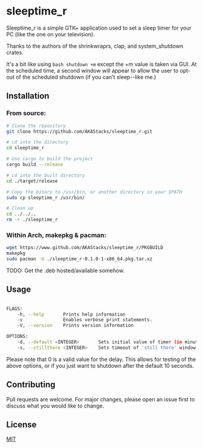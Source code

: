 # sleeptime_r

Sleeptime_r is a simple GTK+ application used to set a sleep timer for your PC (like the one on your television).

Thanks to the authors of the shrinkwraprs, clap, and system_shutdown crates.

It's a bit like using ```bash shutdown +m``` except the +m value is taken via GUI. At the scheduled time, a second window will appear to allow the user to opt-out of the scheduled shutdown (if you can't sleep--like me.)

## Installation

### From source:
```bash
# Clone the repository
git clone https://github.com/AKAStacks/sleeptime_r.git

# cd into the directory
cd sleeptime_r

# Use cargo to build the project
cargo build --release

# cd into the built directory
cd ./target/release

# Copy the binary to /usr/bin, or another directory in your $PATH
sudo cp sleeptime_r /usr/bin/

# Clean up
cd ../../..
rm -r ./sleeptime_r
```

### Within Arch, makepkg & pacman:
```bash
wget https://www.github.com/AKAStacks/sleeptime_r/PKGBUILD
makepkg
sudo pacman -U ./sleeptime_r-0.1.0-1-x86_64.pkg.tar.xz
```

TODO: Get the .deb hosted/available somehow.

## Usage

```bash sleeptime_r [FLAGS] [OPTIONS]

FLAGS:
    -h, --help       Prints help information
    -v               Enables verbose print statements.
    -V, --version    Prints version information

OPTIONS:
    -d, --default <INTEGER>       Sets initial value of timer (in minutes). Default: 0, Max: 480
    -s, --stillthere <INTEGER>    Sets timeout of 'still there' window (in seconds). Default: 10, Max: 255
```

Please note that 0 is a valid value for the delay. This allows for testing of the above options, or if you just want to shutdown after the default 10 seconds.

## Contributing
Pull requests are welcome. For major changes, please open an issue first to discuss what you would like to change.

## License
[MIT](https://choosealicense.com/licenses/mit/)
